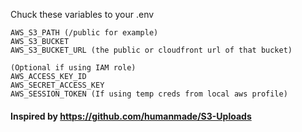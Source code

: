 Chuck these variables to your .env

    AWS_S3_PATH (/public for example)
    AWS_S3_BUCKET
    AWS_S3_BUCKET_URL (the public or cloudfront url of that bucket)
    
    (Optional if using IAM role)
    AWS_ACCESS_KEY_ID 
    AWS_SECRET_ACCESS_KEY
    AWS_SESSION_TOKEN (If using temp creds from local aws profile)

#### Inspired by https://github.com/humanmade/S3-Uploads
